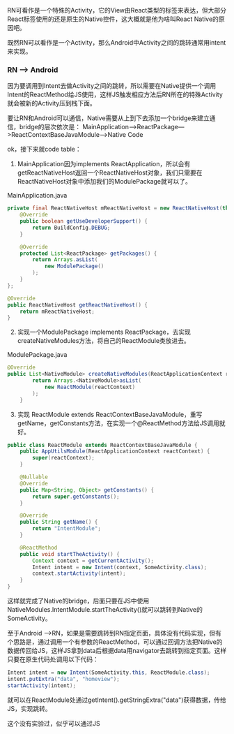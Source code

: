 RN可看作是一个特殊的Activity，它的View由React类型的标签来表达，但大部分React标签使用的还是原生的Native控件，这大概就是他为啥叫React Native的原因吧。

既然RN可以看作是一个Activity，那么Android中Activity之间的跳转通常用intent来实现。

### RN —> Android

因为要调用到Intent去做Activity之间的跳转，所以需要在Native提供一个调用Intent的ReactMethod给JS使用，这样JS触发相应方法后RN所在的特殊Activity就会被新的Activity压到栈下面。

要让RN和Android可以通信，Native需要从上到下去添加一个bridge来建立通信，bridge的层次依次是： MainApplication—>ReactPackage—>ReactContextBaseJavaModule—>Native Code

ok，接下来就code table：

1.  MainApplication因为implements ReactApplication，所以会有getReactNativeHost返回一个ReactNativeHost对象，我们只需要在ReactNativeHost对象中添加我们的ModulePackage就可以了。

MainApplication.java

```java
private final ReactNativeHost mReactNativeHost = new ReactNativeHost(this) {
    @Override
    public boolean getUseDeveloperSupport() {
        return BuildConfig.DEBUG;
    }

    @Override
    protected List<ReactPackage> getPackages() {
        return Arrays.asList(
            new ModulePackage()
        );
    }
};

@Override
public ReactNativeHost getReactNativeHost() {
    return mReactNativeHost;
}
```

2.  实现一个ModulePackage implements ReactPackage，去实现createNativeModules方法，将自己的ReactModule类放进去。

ModulePackage.java

```java
@Override
public List<NativeModule> createNativeModules(ReactApplicationContext reactContext) {
        return Arrays.<NativeModule>asList(
            new ReactModule(reactContext)
        );
    }
```

3.  实现 ReactModule extends ReactContextBaseJavaModule，重写getName，getConstants方法，在实现一个@ReactMethod方法给JS调用就好。

```java
public class ReactModule extends ReactContextBaseJavaModule {
    public AppUtilsModule(ReactApplicationContext reactContext) {
        super(reactContext);
    }

    @Nullable
    @Override
    public Map<String, Object> getConstants() {
        return super.getConstants();
    }

    @Override
    public String getName() {
        return "IntentModule";
    }

    @ReactMethod
    public void startTheActivity() {
        Context context = getCurrentActivity();
        Intent intent = new Intent(context, SomeActivity.class);
        context.startActivity(intent);
    }
}
```

这样就完成了Native的bridge，后面只要在JS中使用NativeModules.IntentModule.startTheActivity()就可以跳转到Native的SomeActivity。



至于Android —>RN，如果是需要跳转到RN指定页面，具体没有代码实现，但有个思路是，通过调用一个有参数的ReactMethod，可以通过回调方法把Native的数据传回给JS，这样JS拿到data后根据data用navigator去跳转到指定页面。这样只要在原生代码处调用以下代码：

```java
Intent intent = new Intent(SomeActivity.this, ReactModule.class);
intent.putExtra("data", "homeview");
startActivity(intent);
```

就可以在ReactModule处通过getIntent().getStringExtra("data")获得数据，传给JS，实现跳转。

这个没有实验过，似乎可以通过JS

